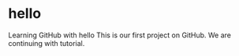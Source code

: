 # hello
Learning GitHub with hello
This is our first project on GitHub.
We are continuing with tutorial.
